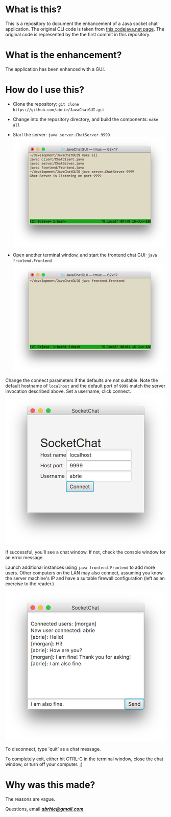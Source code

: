 # What is this?

This is a repository to document the enhancement of a Java socket chat application.
The original CLI code is taken from [this codejava.net page](http://www.codejava.net/java-se/networking/how-to-create-a-chat-console-application-in-java-using-socket). The original code is represented by the the first commit in this repository.

# What is the enhancement?
The application has been enhanced with a GUI.

# How do I use this?

- Clone the repository:
`git clone https://github.com/abrie/JavaChatGUI.git`

- Change into the repository directory, and build the components:
`make all`

- Start the server:
`java server.ChatServer 9999`
![Chat Server](/screenshots/server.png)

- Open another terminal window, and start the frontend chat GUI:
`java frontend.Frontend`
![Frontend CLI](/screenshots/frontend-cli.png)

Change the connect parameters if the defaults are not suitable. Note the default hostname of `localhost` and the default port of `9999` match the server invocation described above. Set a username, click connect. 
![Frontend CLI](/screenshots/frontend-settings.png)

If successful, you'll see a chat window. If not, check the console window for an error message. 

Launch additional instances using `java frontend.Frontend` to add more users. Other computers on the LAN may also connect, assuming you know the server machine's IP and have a suitable firewall configuration (left as an exercise to the reader.) 

![Frontend Chat](/screenshots/frontend-chat.png)

To disconnect, type 'quit' as a chat message.

To completely exit, either hit CTRL-C in the terminal window, close the chat window, or turn off your computer. ;)

# Why was this made?

The reasons are vague.

Questions, email ***abrhie@gmail.com***
